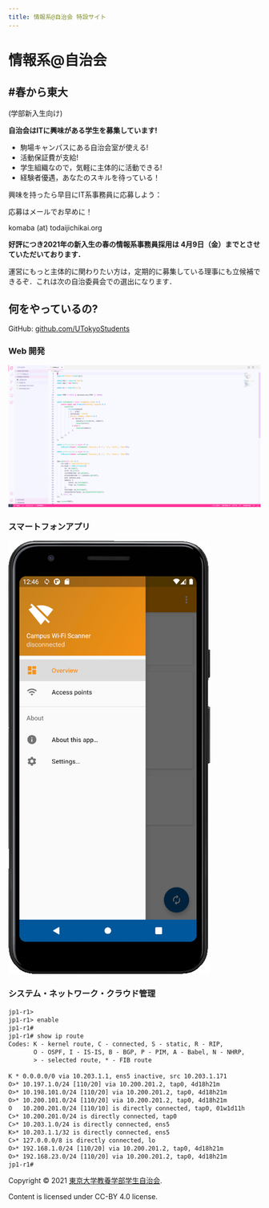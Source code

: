 ```yaml
---
title: 情報系@自治会 特設サイト
---
```

# 情報系@自治会

## #春から東大

(学部新入生向け)

**自治会はITに興味がある学生を募集しています!**

* 駒場キャンパスにある自治会室が使える!
* 活動保証費が支給!
* 学生組織なので，気軽に主体的に活動できる!
* 経験者優遇，あなたのスキルを待っている！

興味を持ったら早目にIT系事務員に応募しよう：

応募はメールでお早めに！

komaba (at) todaijichikai.org

**好評につき2021年の新入生の春の情報系事務員採用は 4月9日（金）までとさせていただいております．**

運営にもっと主体的に関わりたい方は，定期的に募集している理事にも立候補できるぞ．これは次の自治委員会での選出になります．

## 何をやっているの?

GitHub: [github.com/UTokyoStudents](https://github.com/UTokyoStudents)

### Web 開発
![Node.JS app](assets/images/node-app-vscode.png)

### スマートフォンアプリ
![Android app](assets/images/android-app.png)

### システム・ネットワーク・クラウド管理
```
jp1-r1>
jp1-r1> enable
jp1-r1# 
jp1-r1# show ip route
Codes: K - kernel route, C - connected, S - static, R - RIP,
       O - OSPF, I - IS-IS, B - BGP, P - PIM, A - Babel, N - NHRP,
       > - selected route, * - FIB route

K * 0.0.0.0/0 via 10.203.1.1, ens5 inactive, src 10.203.1.171
O>* 10.197.1.0/24 [110/20] via 10.200.201.2, tap0, 4d18h21m
O>* 10.198.101.0/24 [110/20] via 10.200.201.2, tap0, 4d18h21m
O>* 10.200.101.0/24 [110/20] via 10.200.201.2, tap0, 4d18h21m
O   10.200.201.0/24 [110/10] is directly connected, tap0, 01w1d11h
C>* 10.200.201.0/24 is directly connected, tap0
C>* 10.203.1.0/24 is directly connected, ens5
K>* 10.203.1.1/32 is directly connected, ens5
C>* 127.0.0.0/8 is directly connected, lo
O>* 192.168.1.0/24 [110/20] via 10.200.201.2, tap0, 4d18h21m
O>* 192.168.23.0/24 [110/20] via 10.200.201.2, tap0, 4d18h21m
jp1-r1#
```

Copyright &copy; 2021 [東京大学教養学部学生自治会](https://todaijichikai.org/).

Content is licensed under CC-BY 4.0 license.

